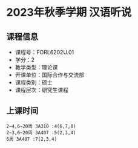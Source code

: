 # 2023年秋季学期 汉语听说 






## 课程信息

- 课程号：FORL6202U.01
- 学分：2
- 教学类型：理论课
- 开课单位：国际合作与交流部
- 课程类别：硕士
- 课程层次：研究生课程

## 上课时间

```
2~4,6~20周 3A310 :4(6,7,8)
2~3,6~20周 3A407 :5(2,3,4)
6周 3A407 :7(2,3,4)
```

